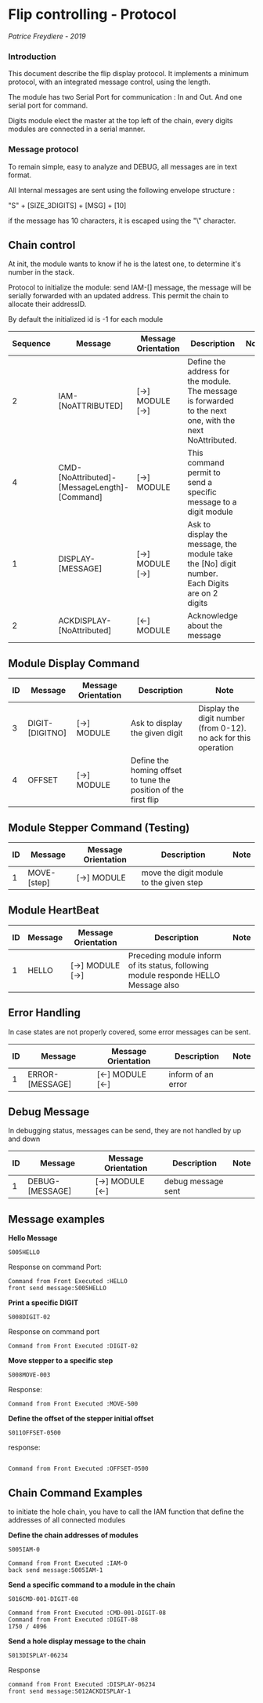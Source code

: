 # Flip controlling - Protocol

*Patrice Freydiere - 2019*

### Introduction

This document describe the flip display protocol. It implements a minimum protocol, with an integrated message control, using the length.



The module has two Serial Port for communication : In and Out. And one serial port for command.



Digits module elect the master at the top left of the chain, every digits modules are connected in a serial manner.



### Message protocol

To remain simple, easy to analyze and DEBUG, all messages are in text format.



All Internal messages are sent using the following envelope structure :

"S" + [SIZE_3DIGITS] + [MSG] + [10]

if the message has 10 characters, it is escaped using the "\\" character. 



## Chain control

At init, the module wants to know if he is the latest one, to determine it's number in the stack.



Protocol to initialize the module: send IAM-[] message, the message will be serially forwarded with an updated address. This permit the chain to allocate their addressID. 

By default the initialized id is -1 for each module



| Sequence | Message                                      | Message Orientation | Description                                                  | Note |
| -------- | -------------------------------------------- | ------------------- | ------------------------------------------------------------ | ---- |
| 2        | IAM-[NoATTRIBUTED]                           | [->] MODULE [->]    | Define the address for the module. The message is forwarded to the next one, with the next NoAttributed. |      |
| 4        | CMD-[NoAttributed]-[MessageLength]-[Command] | [->] MODULE         | This command permit to send a specific message to a digit module |      |
| 1        | DISPLAY-[MESSAGE]                            | [->] MODULE [->]    | Ask to display the message, the module take the [No] digit number. Each Digits are on 2 digits |      |
| 2        | ACKDISPLAY-[NoAttributed]                    | [<-] MODULE         | Acknowledge about the message                                |      |



## Module Display Command

| ID   | Message         | Message Orientation | Description                                                  | Note                                                         |
| ---- | --------------- | ------------------- | ------------------------------------------------------------ | ------------------------------------------------------------ |
| 3    | DIGIT-[DIGITNO] | [->] MODULE         | Ask to display the given digit                               | Display the digit  number (from 0-12). no ack for this operation |
| 4    | OFFSET          | [->] MODULE         | Define the homing offset to tune the position of the first flip |                                                              |



## Module Stepper Command (Testing)

| ID   | Message     | Message Orientation | Description                             | Note |
| ---- | ----------- | ------------------- | --------------------------------------- | ---- |
| 1    | MOVE-[step] | [->] MODULE         | move the digit module to the given step |      |



## Module HeartBeat

| ID   | Message | Message Orientation | Description                                                  | Note |
| ---- | ------- | ------------------- | ------------------------------------------------------------ | ---- |
| 1    | HELLO   | [->] MODULE [->]    | Preceding module inform of its status, following module responde HELLO Message also |      |



## Error Handling

In case states are not properly covered, some error messages can be sent.

| ID   | Message         | Message Orientation | Description        | Note |
| ---- | --------------- | ------------------- | ------------------ | ---- |
| 1    | ERROR-[MESSAGE] | [<-] MODULE [<-]    | inform of an error |      |



## Debug Message

In debugging status, messages can be send, they are not handled by up and down



| ID   | Message         | Message Orientation | Description        | Note |
| ---- | --------------- | ------------------- | ------------------ | ---- |
| 1    | DEBUG-[MESSAGE] | [->] MODULE [<-]    | debug message sent |      |



## Message examples



**Hello Message**

```
S005HELLO
```

Response on command Port:

```
Command from Front Executed :HELLO
front send message:S005HELLO
```



**Print a specific DIGIT**

```
S008DIGIT-02
```

Response on command port

```
Command from Front Executed :DIGIT-02
```



**Move stepper to a specific step**

```
S008MOVE-003
```

Response:

```
Command from Front Executed :MOVE-500
```



**Define the offset of the stepper initial offset**

```
S011OFFSET-0500
```

response:

```

Command from Front Executed :OFFSET-0500

```



## Chain Command Examples

to initiate the hole chain, you have to call the IAM function that define the addresses of all connected modules



**Define the chain addresses of modules**

```
S005IAM-0
```

```
Command from Front Executed :IAM-0
back send message:S005IAM-1
```



**Send a specific command to a module in the chain**

```
S016CMD-001-DIGIT-08
```

```
Command from Front Executed :CMD-001-DIGIT-08
Command from Front Executed :DIGIT-08
1750 / 4096
```



**Send a hole display message to the chain**

```
S013DISPLAY-06234
```

Response

```
command from Front Executed :DISPLAY-06234
front send message:S012ACKDISPLAY-1
```

